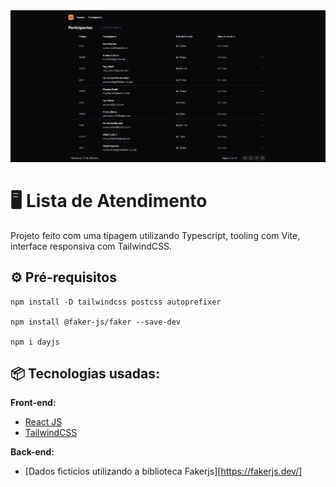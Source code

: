 <img src="src/assets/tela.png">

# 🖥️ Lista de Atendimento 

Projeto feito com uma tipagem utilizando Typescript, tooling com Vite, interface responsiva com TailwindCSS.

## ⚙️ Pré-requisitos

```
npm install -D tailwindcss postcss autoprefixer

npm install @faker-js/faker --save-dev

npm i dayjs
```
## 📦 Tecnologias usadas:

**Front-end:**
* [React JS](https://react.dev/)
* [TailwindCSS](https://tailwindcss.com/)

**Back-end:**
* [Dados fictícios utilizando a biblioteca Fakerjs][https://fakerjs.dev/]

